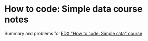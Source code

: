 # How to code: Simple data course notes
Summary and problems for [EDX "How to code: Simple data" course](https://www.edx.org/course/how-code-simple-data-ubcx-htc1x).
